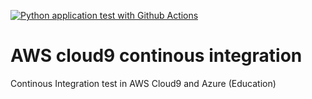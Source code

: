 [![Python application test with Github Actions](https://github.com/ieferreira/aws-scaffold/actions/workflows/main.yml/badge.svg)](https://github.com/ieferreira/aws-scaffold/actions/workflows/main.yml)

# AWS cloud9 continous integration


Continous Integration test in AWS Cloud9 and Azure (Education)
